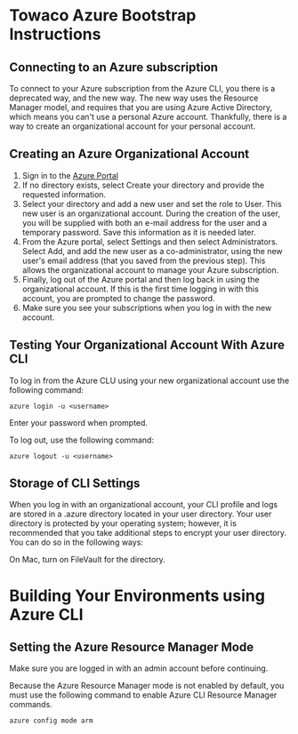 # Towaco Azure Bootstrap Instructions

## Connecting to an Azure subscription
To connect to your Azure subscription from the Azure CLI, you there is a deprecated way, and the new way.  The new way uses the Resource Manager model, and requires that you are using Azure Active Directory, which means you can't use a personal Azure account.  Thankfully, there is a way to create an organizational account for your personal account.

## Creating an Azure Organizational Account

1. Sign in to the [Azure Portal](https://manage.windowsazure.com/)
2. If no directory exists, select Create your directory and provide the requested information.
3. Select your directory and add a new user and set the role to User. This new user is an organizational account.  During the creation of the user, you will be supplied with both an e-mail address for the user and a temporary password. Save this information as it is needed later.
4. From the Azure portal, select Settings and then select Administrators. Select Add, and add the new user as a co-administrator, using the new user's email address (that you saved from the previous step). This allows the organizational account to manage your Azure subscription.
5. Finally, log out of the Azure portal and then log back in using the organizational account. If this is the first time logging in with this account, you are prompted to change the password.
6. Make sure you see your subscriptions when you log in with the new account.

## Testing Your Organizational Account With Azure CLI

To log in from the Azure CLU using your new organizational account use the following command:
```
azure login -u <username>
```
Enter your password when prompted.

To log out, use the following command:
```
azure logout -u <username>
```

## Storage of CLI Settings
When you log in with an organizational account, your CLI profile and logs are stored in a .azure directory located in your user directory. Your user directory is protected by your operating system; however, it is recommended that you take additional steps to encrypt your user directory. You can do so in the following ways:

On Mac, turn on FileVault for the directory.

# Building Your Environments using Azure CLI

## Setting the Azure Resource Manager Mode

Make sure you are logged in with an admin account before continuing.

Because the Azure Resource Manager mode is not enabled by default, you must use the following command to enable Azure CLI Resource Manager commands.

```
azure config mode arm
```
